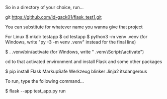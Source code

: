 So in a directory of your choice, run...

git https://github.com/id-gack01/flask_test1.git

You can substitute for whatever name you wanna give that project

For Linux
$ mkdir testapp 
$ cd testapp
$ python3 -m venv .venv (for Windows, write "py -3 -m venv .venv" instead for the final line)

$ . .venv/bin/activate (for Windows, write " .venv\Scripts\activate")

cd to that activated environment and install Flask and some other packages 

$ pip install Flask MarkupSafe Werkzeug blinker Jinja2 itsdangerous

To run, type the following command...

$ flask --app test_app.py run 
